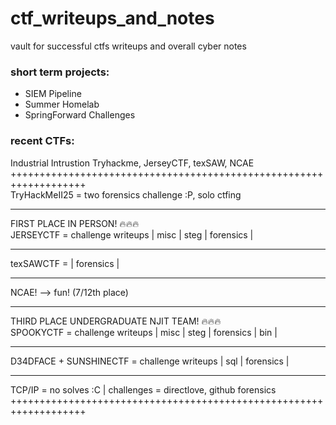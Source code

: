 # ctf_writeups_and_notes #
vault for successful ctfs writeups and overall cyber notes <br>

### __short term projects:__ ###
* SIEM Pipeline
* Summer Homelab
* SpringForward Challenges
### __recent CTFs:__ ###
Industrial Intrustion Tryhackme, JerseyCTF, texSAW, NCAE
+++++++++++++++++++++++++++++++++++++++++++++++++++++++++++++++++++<br>
TryHackMeII25 = two forensics challenge :P, solo ctfing <br>
___________________________________________________________________
FIRST PLACE IN PERSON! 🔥🔥🔥 <br>
JERSEYCTF = challenge writeups | misc | steg | forensics |  <br>
___________________________________________________________________
texSAWCTF = |  forensics  | <br>
___________________________________________________________________
NCAE! --> fun! (7/12th place) <br>
___________________________________________________________________
THIRD PLACE UNDERGRADUATE NJIT TEAM! 🔥🔥🔥 <br>
SPOOKYCTF   = challenge writeups | misc | steg | forensics | bin  |  <br>
___________________________________________________________________
D34DFACE + SUNSHINECTF = challenge writeups |  sql  |  forensics  | <br>
___________________________________________________________________
TCP/IP   = no solves :C | challenges = directlove, github forensics <br>
+++++++++++++++++++++++++++++++++++++++++++++++++++++++++++++++++++<br>
